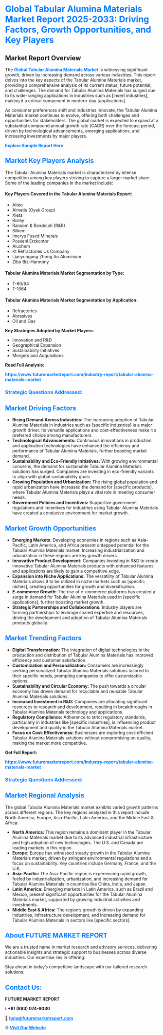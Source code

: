 <h1 style="color: #007BFF;">Global Tabular Alumina Materials Market Report 2025-2033: Driving Factors, Growth Opportunities, and Key Players</h1>

<section id="overview">
<h2>Market Report Overview</h2>
<p>The <a href="https://www.futuremarketreport.com/industry-report/tabular-alumina-materials-market" style="color: #007BFF; text-decoration: none;"><strong>Global Tabular Alumina Materials Market</strong></a> is witnessing significant growth, driven by increasing demand across various industries. This report delves into the key aspects of the Tabular Alumina Materials market, providing a comprehensive analysis of its current status, future potential, and challenges. The demand for Tabular Alumina Materials has surged due to its wide-ranging applications in industries such as [insert industries], making it a critical component in modern-day [applications].</p>
<p>As consumer preferences shift and industries innovate, the Tabular Alumina Materials market continues to evolve, offering both challenges and opportunities for stakeholders. The global market is expected to expand at a substantial compound annual growth rate (CAGR) over the forecast period, driven by technological advancements, emerging applications, and increasing investments by major players.</p>
</section>

<section id="overview">
<p><a href="https://www.futuremarketreport.com/request-sample/reportId=30322" style="color: #007BFF; text-decoration: none;"><strong>Explore Sample Report Here</strong></a></p>
</section>

<section id="key-players">
<h2 style="color: #007BFF;">Market Key Players Analysis</h2>
<p>The Tabular Alumina Materials market is characterized by intense competition among key players striving to capture a larger market share. Some of the leading companies in the market include:</p>
<h4>Key Players Covered in the Tabular Alumina Materials Report:</h4>
<ul><li>Alteo</li><li>Almatis (Oyak Group)</li><li>Xieta</li><li>Bisley</li><li>Ransom &amp; Randolph (R&amp;R)</li><li>Silkem</li><li>Imerys Fused Minerals</li><li>Possehl Erzkontor</li><li>Aluchem</li><li>Kt Refractories Us Company</li><li>Lianyungang Zhong Ao Aluminium</li><li>Zibo Biz-Harmony</li></ul>
<h4>Tabular Alumina Materials Market Segmentation by Type:</h4>
<ul><li>T-60/64</li><li>T-1064</li></ul>

<h4>Tabular Alumina Materials Market Segmentation by Application:</h4>
<ul><li>Refractories</li><li>Abrasives</li><li>Oil and Gas</li></ul>
<p><strong>Key Strategies Adopted by Market Players:</strong></p>
<ul>
<li>Innovation and R&D</li>
<li>Geographical Expansion</li>
<li>Sustainability Initiatives</li>
<li>Mergers and Acquisitions</li>
</ul>
</section>

<section>
<p><strong>Read Full Analysis: </strong></p><a href="https://www.futuremarketreport.com/industry-report/tabular-alumina-materials-market" style="color: #007BFF; text-decoration: none;"><strong>https://www.futuremarketreport.com/industry-report/tabular-alumina-materials-market</strong></a>
<h3 style="color: #007BFF;">Strategic Questions Addressed:</h3>
</section>

<section id="driving-factors">
<h2 style="color: #007BFF;">Market Driving Factors</h2>
<ul>
<li><strong>Rising Demand Across Industries:</strong> The increasing adoption of Tabular Alumina Materials in industries such as [specific industries] is a major growth driver. Its versatile applications and cost-effectiveness make it a preferred choice among manufacturers.</li>
<li><strong>Technological Advancements:</strong> Continuous innovations in production and application technologies have enhanced the efficiency and performance of Tabular Alumina Materials, further boosting market demand.</li>
<li><strong>Sustainability and Eco-Friendly Initiatives:</strong> With growing environmental concerns, the demand for sustainable Tabular Alumina Materials solutions has surged. Companies are investing in eco-friendly variants to align with global sustainability goals.</li>
<li><strong>Growing Population and Urbanization:</strong> The rising global population and rapid urbanization have increased the demand for [specific products], where Tabular Alumina Materials plays a vital role in meeting consumer needs.</li>
<li><strong>Government Policies and Incentives:</strong> Supportive government regulations and incentives for industries using Tabular Alumina Materials have created a conducive environment for market growth.</li>
</ul>
</section>

<section id="growth-opportunities">
<h2 style="color: #007BFF;">Market Growth Opportunities</h2>
<ul>
<li><strong>Emerging Markets:</strong> Developing economies in regions such as Asia-Pacific, Latin America, and Africa present untapped potential for the Tabular Alumina Materials market. Increasing industrialization and urbanization in these regions are key growth drivers.</li>
<li><strong>Innovative Product Development:</strong> Companies investing in R&D to create innovative Tabular Alumina Materials products with enhanced features and applications are likely to gain a competitive edge.</li>
<li><strong>Expansion into Niche Applications:</strong> The versatility of Tabular Alumina Materials allows it to be utilized in niche markets such as [specific niches], creating opportunities for growth and diversification.</li>
<li><strong>E-commerce Growth:</strong> The rise of e-commerce platforms has created a surge in demand for Tabular Alumina Materials used in [specific applications], further boosting market growth.</li>
<li><strong>Strategic Partnerships and Collaborations:</strong> Industry players are forming partnerships to leverage shared expertise and resources, driving the development and adoption of Tabular Alumina Materials products globally.</li>
</ul>
</section>

<section id="trending-factors">
<h2 style="color: #007BFF;">Market Trending Factors</h2>
<ul>
<li><strong>Digital Transformation:</strong> The integration of digital technologies in the production and distribution of Tabular Alumina Materials has improved efficiency and customer satisfaction.</li>
<li><strong>Customization and Personalization:</strong> Consumers are increasingly seeking personalized Tabular Alumina Materials solutions tailored to their specific needs, prompting companies to offer customizable options.</li>
<li><strong>Sustainability and Circular Economy:</strong> The push towards a circular economy has driven demand for recyclable and reusable Tabular Alumina Materials solutions.</li>
<li><strong>Increased Investment in R&D:</strong> Companies are allocating significant resources to research and development, resulting in breakthroughs in Tabular Alumina Materials technology and applications.</li>
<li><strong>Regulatory Compliance:</strong> Adherence to strict regulatory standards, particularly in industries like [specific industries], is influencing product development and quality in the Tabular Alumina Materials market.</li>
<li><strong>Focus on Cost-Effectiveness:</strong> Businesses are exploring cost-efficient Tabular Alumina Materials solutions without compromising on quality, making the market more competitive.</li>
</ul>
</section>

<section>
<p><strong>Get Full Report: </strong></p><a href="https://www.futuremarketreport.com/industry-report/tabular-alumina-materials-market" style="color: #007BFF; text-decoration: none;"><strong>https://www.futuremarketreport.com/industry-report/tabular-alumina-materials-market</strong></a>
<h3 style="color: #007BFF;">Strategic Questions Addressed:</h3>
</section>


<section id="regional-analysis">
<h2 style="color: #007BFF;">Market Regional Analysis</h2>
<p>The global Tabular Alumina Materials market exhibits varied growth patterns across different regions. The key regions analyzed in this report include North America, Europe, Asia-Pacific, Latin America, and the Middle East & Africa:</p>
<ul>
<li><strong>North America:</strong> This region remains a dominant player in the Tabular Alumina Materials market due to its advanced industrial infrastructure and high adoption of new technologies. The U.S. and Canada are leading markets in this region.</li>
<li><strong>Europe:</strong> Europe has witnessed steady growth in the Tabular Alumina Materials market, driven by stringent environmental regulations and a focus on sustainability. Key countries include Germany, France, and the U.K.</li>
<li><strong>Asia-Pacific:</strong> The Asia-Pacific region is experiencing rapid growth, fueled by industrialization, urbanization, and increasing demand for Tabular Alumina Materials in countries like China, India, and Japan.</li>
<li><strong>Latin America:</strong> Emerging markets in Latin America, such as Brazil and Mexico, present significant opportunities for the Tabular Alumina Materials market, supported by growing industrial activities and investments.</li>
<li><strong>Middle East & Africa:</strong> The region’s growth is driven by expanding industries, infrastructure development, and increasing demand for Tabular Alumina Materials in sectors like [specific sectors].</li>
</ul>
</section>

<footer>
<h2 style="color: #007BFF;">About FUTURE MARKET REPORT</h2>
<p>We are a trusted name in market research and advisory services, delivering actionable insights and strategic support to businesses across diverse industries. Our expertise lies in offering:</p>

<p>Stay ahead in today’s competitive landscape with our tailored research solutions.</p>

<h2 style="color: #007BFF;">Contact Us:</h2>
<p><strong>FUTURE MARKET REPORT</strong></p>
<p>📞 <strong>+91 (883) 074-8030</strong></p>
<p>📧 <strong><a href="mailto:help@futuremarketreport.com" style="color: #007BFF;">help@futuremarketreport.com</a></strong></p>
<p>🌐 <strong><a href="https://www.futuremarketreport.com/" style="color: #007BFF;">Visit Our Website</a></strong></p>
</footer>